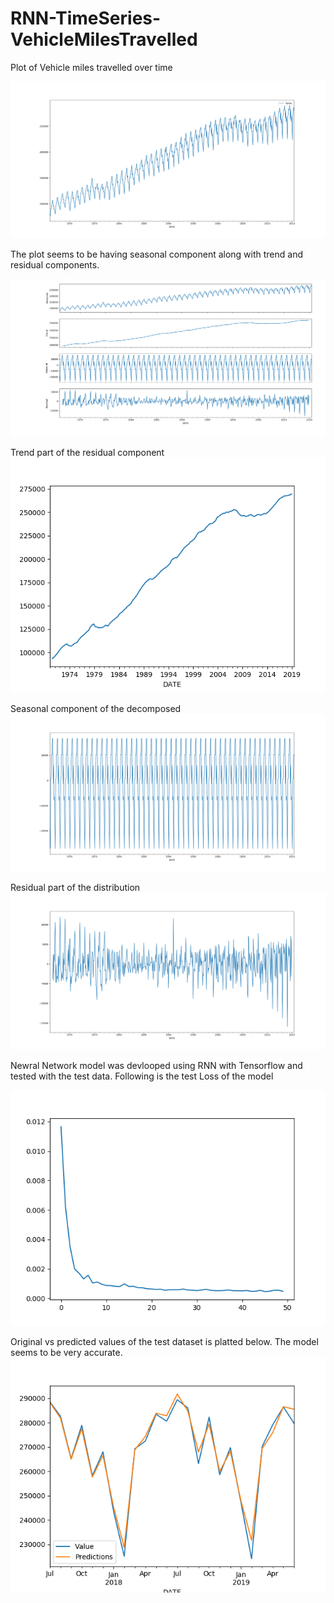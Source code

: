# RNN-TimeSeries-VehicleMilesTravelled
Plot of Vehicle miles travelled over time

![Miles travelled](./images/1Figure_1.png)

The plot seems to be having seasonal component along with trend and residual components.

![Resdual components](./images/2Figure_1.png)

Trend part of the residual component
![Resdual component of the distribution](./images/3Trend.png)

Seasonal component of the decomposed
![Seasonal component](./images/4Seasonal.png)

Residual part of the distribution
![Residual part of the distribution](./images/5Residual.png)

Newral Network model was devlooped using RNN with Tensorflow and tested with the test data. Following is the test Loss of the model

![Loss of the model](./images/6Loss.png)

Original vs predicted values of the test dataset is platted below. The model seems to be very accurate.
![Prediction vs Original](./images/7Prediction.png)
